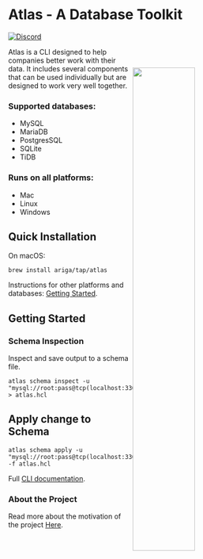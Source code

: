 
# Atlas -  A Database Toolkit
[![Discord](https://img.shields.io/discord/930720389120794674?label=discord&logo=discord&style=flat-square&logoColor=white)](https://discord.gg/zZ6sWVg6NT)

<img width="50%" align="right" style="display: block; margin:40px auto;"
     src="https://atlasgo.io/uploads/images/gopher.png"/>

Atlas is a CLI designed to help companies better work with their data. It includes several components that can
be used individually but are designed to work very well together.

### Supported databases: 
* MySQL
* MariaDB
* PostgresSQL
* SQLite
* TiDB

### Runs on all platforms:
* Mac
* Linux
* Windows


## Quick Installation

On macOS:

```shell
brew install ariga/tap/atlas
```

Instructions for other platforms and databases: [Getting Started](https://atlasgo.io/).

## Getting Started

### Schema Inspection

Inspect and save output to a schema file.
```shell
atlas schema inspect -u "mysql://root:pass@tcp(localhost:3306)/example" > atlas.hcl
```

## Apply change to Schema

```shell
atlas schema apply -u "mysql://root:pass@tcp(localhost:3306)/example" -f atlas.hcl
```

Full [CLI documentation](https://atlasgo.io/cli/reference). 

### About the Project
Read more about the motivation of the project [Here](https://blog.ariga.io/meet-atlas-cli/).

